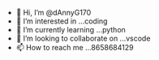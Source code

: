 - 👋 Hi, I’m @dAnnyG170
- 👀 I’m interested in ...coding        
- 🌱 I’m currently learning ...python
- 💞️ I’m looking to collaborate on ...vscode
- 📫 How to reach me ...8658684129

<!---
dAnnyG170/dAnnyG170 is a ✨ special ✨ repository because its `README.md` (this file) appears on your GitHub profile.
You can click the Preview link to take a look at your changes.
--->
